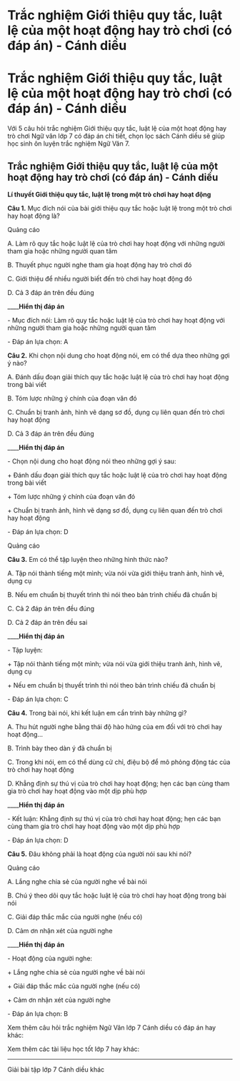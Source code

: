 # Trắc nghiệm Giới thiệu quy tắc, luật lệ của một hoạt động hay trò chơi (có đáp án) - Cánh diều

# Trắc nghiệm Giới thiệu quy tắc, luật lệ của một hoạt động hay trò chơi (có đáp án) - Cánh diều

Với 5 câu hỏi trắc nghiệm Giới thiệu quy tắc, luật lệ của một hoạt động hay trò chơi Ngữ văn lớp 7 có đáp án chi tiết, chọn lọc sách Cánh diều sẽ giúp học sinh ôn luyện trắc nghiệm Ngữ Văn 7.

## Trắc nghiệm Giới thiệu quy tắc, luật lệ của một hoạt động hay trò chơi (có đáp án) - Cánh diều

**Lí thuyết Giới thiệu quy tắc, luật lệ trong một trò chơi hay hoạt động**

**Câu 1.** Mục đích nói của bài giới thiệu quy tắc hoặc luật lệ trong một trò chơi hay hoạt động là?

Quảng cáo

A. Làm rõ quy tắc hoặc luật lệ của trò chơi hay hoạt động với những người tham gia hoặc những người quan tâm

B. Thuyết phục người nghe tham gia hoạt động hay trò chơi đó

C. Giới thiệu để nhiều người biết đến trò chơi hay hoạt động đó

D. Cả 3 đáp án trên đều đúng

____**Hiển thị đáp án**

\- Mục đích nói: Làm rõ quy tắc hoặc luật lệ của trò chơi hay hoạt động với những người tham gia hoặc những người quan tâm

\- Đáp án lựa chọn: A

**Câu 2.** Khi chọn nội dung cho hoạt động nói, em có thể dựa theo những gợi ý nào?

A. Đánh dấu đoạn giải thích quy tắc hoặc luật lệ của trò chơi hay hoạt động trong bài viết

B. Tóm lược những ý chính của đoạn văn đó

C. Chuẩn bị tranh ảnh, hình vẽ dạng sơ đồ, dụng cụ liên quan đến trò chơi hay hoạt động

D. Cả 3 đáp án trên đều đúng

____**Hiển thị đáp án**

\- Chọn nội dung cho hoạt động nói theo những gợi ý sau:

\+ Đánh dấu đoạn giải thích quy tắc hoặc luật lệ của trò chơi hay hoạt động trong bài viết

\+ Tóm lược những ý chính của đoạn văn đó

\+ Chuẩn bị tranh ảnh, hình vẽ dạng sơ đồ, dụng cụ liên quan đến trò chơi hay hoạt động

\- Đáp án lựa chọn: D

Quảng cáo

**Câu 3.** Em có thể tập luyện theo những hình thức nào?

A. Tập nói thành tiếng một mình; vừa nói vừa giới thiệu tranh ảnh, hình vẽ, dụng cụ

B. Nếu em chuẩn bị thuyết trình thì nói theo bản trình chiếu đã chuẩn bị

C. Cả 2 đáp án trên đều đúng

D. Cả 2 đáp án trên đều sai

____**Hiển thị đáp án**

\- Tập luyện:

\+ Tập nói thành tiếng một mình; vừa nói vừa giới thiệu tranh ảnh, hình vẽ, dụng cụ

\+ Nếu em chuẩn bị thuyết trình thì nói theo bản trình chiếu đã chuẩn bị

\- Đáp án lựa chọn: C

**Câu 4.** Trong bài nói, khi kết luận em cần trình bày những gì?

A. Thu hút người nghe bằng thái độ hào hứng của em đối với trò chơi hay hoạt động…

B. Trình bày theo dàn ý đã chuẩn bị

C. Trong khi nói, em có thể dùng cử chỉ, điệu bộ để mô phỏng động tác của trò chơi hay hoạt động

D. Khẳng định sự thú vị của trò chơi hay hoạt động; hẹn các bạn cùng tham gia trò chơi hay hoạt động vào một dịp phù hợp

____**Hiển thị đáp án**

\- Kết luận: Khẳng định sự thú vị của trò chơi hay hoạt động; hẹn các bạn cùng tham gia trò chơi hay hoạt động vào một dịp phù hợp

\- Đáp án lựa chọn: D

**Câu 5.** Đâu không phải là hoạt động của người nói sau khi nói?

Quảng cáo

A. Lắng nghe chia sẻ của người nghe về bài nói

B. Chú ý theo dõi quy tắc hoặc luật lệ của trò chơi hay hoạt động trong bài nói

C. Giải đáp thắc mắc của người nghe (nếu có)

D. Cảm ơn nhận xét của người nghe

____**Hiển thị đáp án**

\- Hoạt động của người nghe:

\+ Lắng nghe chia sẻ của người nghe về bài nói

\+ Giải đáp thắc mắc của người nghe (nếu có)

\+ Cảm ơn nhận xét của người nghe

\- Đáp án lựa chọn: B

Xem thêm câu hỏi trắc nghiệm Ngữ Văn lớp 7 Cánh diều có đáp án hay khác:

Xem thêm các tài liệu học tốt lớp 7 hay khác:

* * *

Giải bài tập lớp 7 Cánh diều khác
